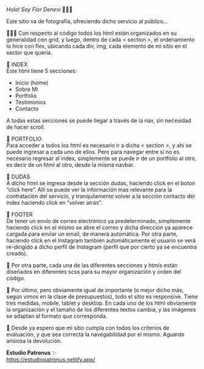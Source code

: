 <i>Hola! Soy Flor Denevi</i> 🙋🏻‍♀️

Este sitio va de fotografía, ofreciendo dicho servicio al púbilco…

👩🏻‍💻 Con respecto al código todos los html están organizados en su generalidad con grid, y luego, dentro de cada < section >,  el ordenamiento lo hice con flex, ubicando cada div, img, cada elemento de mi sitio en el sector que quería. 


🔸 INDEX <br>
Este html tiene 5 secciones:
- Inicio (home)
- Sobre Mi
- Portfolio
- Testimonios
- Contacto

A todas estas secciones se puede llegar a través de la nav, sin necesidad de hacer scroll.


🔸 PORTFOLIO <br>
Para acceder a todos los html es necesario ir a dicha < section >, y ahí se puede ingresar a cada uno de ellos. Pero para navegar entre si no es necesario regresar al index, simplemente se puede ir de un portfolio al otro, es decir de un html al otro, desde la misma navbar. 


🔸 DUDAS <br>
A dicho html se ingresa desde la sección dudas, haciendo click en el boton “click here”. Allí se puede ver la información mas relevante para la contratación del servicio, y tranquilamente volver a la sección contacto del index haciendo click en “volver atrás”.


🔸 FOOTER <br>
De tener un envío de correo electrónico ya predeterminado, simplemente haciendo click en el mismo se abre el correo y dicha dirección ya aparece cargada para enviar un email, de manera automática. Por otra parte, haciendo click en el Instagram también automáticamente el usuario se verá re-dirigido a dicho perfil de Instagram (perfil que por cierto ya se encuentra creado).


🔹 Por otra parte, cada una de las diferentes secciones y htmls están diseñados en diferentes scss para su mayor organización y orden del código.


📱 Por último, pero obviamente igual de importante (o mejor dicho más, según vimos en la clase de presupuestos), todo el sitio es responsive. Tiene tres medidas, mobile, tablet y desktop. En cada uno de los html obviamente la organización y el tamaño de los diferentes textos cambia, y las imágenes se adaptan al formato que corresponda.


📓 Desde ya espero que mi sitio cumpla con todos los criterios de evaluación, y que sea correcta la navegabilidad por el mismo. Aguardo ansiosa la devolución.

<b>Estudio Patronus</b> ✨ <br>
https://estudiopatronus.netlify.app/

